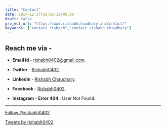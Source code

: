 ```yaml
---
title: "Contact"
date: 2017-12-27T15:02:13+05:30
draft: false
project_url: "https://www.rishabhchaudhary.in/contact/"
keywords: ["contact rishabh","contact rishabh chaudhary"]
---
```


## Reach me via -
* **Email id  <i style="color: maroon" class='fa fa-envelope'></i>** - [rishabh0402@gmail.com](mailto:rishabh0402@gmail.com?Subject=Hi%20Rishabh).

* **Twitter  <i class='fa fa-twitter'></i>** - [Rishabh0402](https://twitter.com/Rishabh0402).

* **Linkedin  <i class='fa fa-linkedin'></i>** - [Rishabh Chaudhary](https://www.linkedin.com/in/rishabh-chaudhary-0402/).

* **Facebook  <i style="color: navy" class='fa fa-facebook'></i>** - [Rishabh0402](https://www.facebook.com/rishabh0402).

* **Instagram <i style="color: fuchsia" class='fa fa-instagram'></i>** - **Error 404** : User Not Found.

________________


<a href="https://twitter.com/rishabh0402?ref_src=twsrc%5Etfw" class="twitter-follow-button" data-show-count="false">Follow @rishabh0402</a><script async src="https://platform.twitter.com/widgets.js" charset="utf-8"></script>

<a class="twitter-timeline" href="https://twitter.com/rishabh0402?ref_src=twsrc%5Etfw">Tweets by rishabh0402</a> <script async src="https://platform.twitter.com/widgets.js" charset="utf-8"></script> 